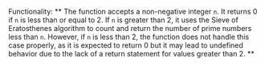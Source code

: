Functionality: ** The function accepts a non-negative integer `n`. It returns 0 if `n` is less than or equal to 2. If `n` is greater than 2, it uses the Sieve of Eratosthenes algorithm to count and return the number of prime numbers less than `n`. However, if `n` is less than 2, the function does not handle this case properly, as it is expected to return 0 but it may lead to undefined behavior due to the lack of a return statement for values greater than 2. **